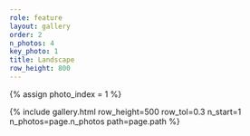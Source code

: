 ```yaml
---
role: feature
layout: gallery
order: 2
n_photos: 4
key_photo: 1
title: Landscape
row_height: 800
---
```


{% assign photo_index = 1 %}

{% include gallery.html row_height=500 row_tol=0.3 n_start=1 n_photos=page.n_photos path=page.path %}
